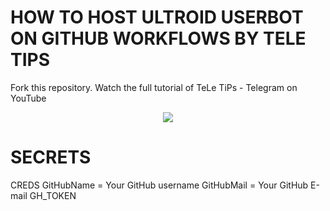 # HOW TO HOST ULTROID USERBOT ON GITHUB WORKFLOWS BY TELE TIPS

Fork this repository. Watch the full tutorial of TeLe TiPs - Telegram on YouTube

<p align="center">
<img src="https://telegra.ph/file/d5df9ef11f35c848c77e5.jpg">
<p>

# SECRETS
  
CREDS
GitHubName = Your GitHub username
GitHubMail = Your GitHub E-mail
GH_TOKEN
  
  
  
